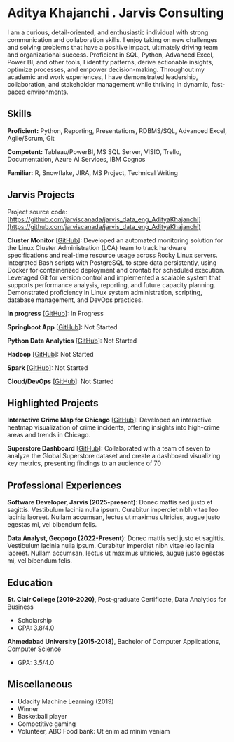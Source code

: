 # Aditya Khajanchi . Jarvis Consulting

I am a curious, detail-oriented, and enthusiastic individual with strong communication and collaboration skills. I enjoy taking on new challenges and solving problems that have a positive impact, ultimately driving team and organizational success. Proficient in SQL, Python, Advanced Excel, Power BI, and other tools, I identify patterns, derive actionable insights, optimize processes, and empower decision-making. Throughout my academic and work experiences, I have demonstrated leadership, collaboration, and stakeholder management while thriving in dynamic, fast-paced environments.

## Skills

**Proficient:** Python, Reporting, Presentations, RDBMS/SQL, Advanced Excel, Agile/Scrum, Git

**Competent:** Tableau/PowerBI, MS SQL Server, VISIO, Trello, Documentation, Azure AI Services, IBM Cognos

**Familiar:** R, Snowflake, JIRA, MS Project, Technical Writing

## Jarvis Projects

Project source code: [https://github.com/jarviscanada/jarvis_data_eng_AdityaKhajanchi](https://github.com/jarviscanada/jarvis_data_eng_AdityaKhajanchi)


**Cluster Monitor** [[GitHub](https://github.com/jarviscanada/jarvis_data_eng_AdityaKhajanchi/tree/master/linux_sql)]: Developed an automated monitoring solution for the Linux Cluster Administration (LCA) team to track hardware specifications and real-time resource usage across Rocky Linux servers. Integrated Bash scripts with PostgreSQL to store data persistently, using Docker for containerized deployment and crontab for scheduled execution. Leveraged Git for version control and implemented a scalable system that supports performance analysis, reporting, and future capacity planning. Demonstrated proficiency in Linux system administration, scripting, database management, and DevOps practices.

**In progress** [[GitHub](https://github.com/jarviscanada/jarvis_data_eng_AdityaKhajanchi/tree/master/sql)]: In Progress

**Springboot App** [[GitHub](https://github.com/jarviscanada/jarvis_data_eng_AdityaKhajanchi/tree/master/springboot)]: Not Started

**Python Data Analytics** [[GitHub](https://github.com/jarviscanada/jarvis_data_eng_AdityaKhajanchi/tree/master/python_data_anlytics)]: Not Started

**Hadoop** [[GitHub](https://github.com/jarviscanada/jarvis_data_eng_AdityaKhajanchi/tree/master/hadoop)]: Not Started

**Spark** [[GitHub](https://github.com/jarviscanada/jarvis_data_eng_AdityaKhajanchi/tree/master/spark)]: Not Started

**Cloud/DevOps** [[GitHub](https://github.com/jarviscanada/jarvis_data_eng_AdityaKhajanchi/tree/master/cloud_devops)]: Not Started


## Highlighted Projects
**Interactive Crime Map for Chicago** [[GitHub](https://github.com/ANK002X/DA-Projects/blob/2489f63ced2365bece7fa054d2a22f3bf85444d4/PersonalProjects/4a_ChicagoCrimesDataVisualization%5BView_in_Browser%5D.ipynb)]: Developed an interactive heatmap visualization of crime incidents, offering insights into high-crime areas and trends in Chicago.

**Superstore Dashboard** [[GitHub](https://github.com/ANK002X/DA-Projects/blob/2489f63ced2365bece7fa054d2a22f3bf85444d4/PersonalProjects/2_SuperstoreDashboard.ipynb)]: Collaborated with a team of seven to analyze the Global Superstore dataset and create a dashboard visualizing key metrics, presenting findings to an audience of 70


## Professional Experiences

**Software Developer, Jarvis (2025-present)**: Donec mattis sed justo et sagittis. Vestibulum lacinia nulla ipsum. Curabitur imperdiet nibh vitae leo lacinia laoreet. Nullam accumsan, lectus ut maximus ultricies, augue justo egestas mi, vel bibendum felis.

**Data Analyst, Geopogo (2022-Present)**: Donec mattis sed justo et sagittis. Vestibulum lacinia nulla ipsum. Curabitur imperdiet nibh vitae leo lacinia laoreet. Nullam accumsan, lectus ut maximus ultricies, augue justo egestas mi, vel bibendum felis.


## Education
**St. Clair College (2019-2020)**, Post-graduate Certificate, Data Analytics for Business
- Scholarship
- GPA: 3.8/4.0

**Ahmedabad University (2015-2018)**, Bachelor of Computer Applications, Computer Science
- GPA: 3.5/4.0


## Miscellaneous
- Udacity Machine Learning (2019)
- Winner
- Basketball player
- Competitive gaming
- Volunteer, ABC Food bank: Ut enim ad minim veniam